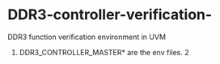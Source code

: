 # DDR3-controller-verification-
DDR3 function verification environment in UVM

1. DDR3_CONTROLLER_MASTER* are the env files. 
2
